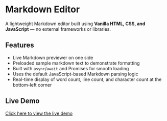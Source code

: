# Markdown Editor

A lightweight Markdown editor built using **Vanilla HTML, CSS, and JavaScript** — no external frameworks or libraries.

## Features

- Live Markdown previewer on one side
- Preloaded sample markdown text to demonstrate formatting
- Built with `async`/`await` and Promises for smooth loading
- Uses the default JavaScript-based Markdown parsing logic
- Real-time display of word count, line count, and character count at the bottom-left corner

## Live Demo

[Click here to view the live demo]()
